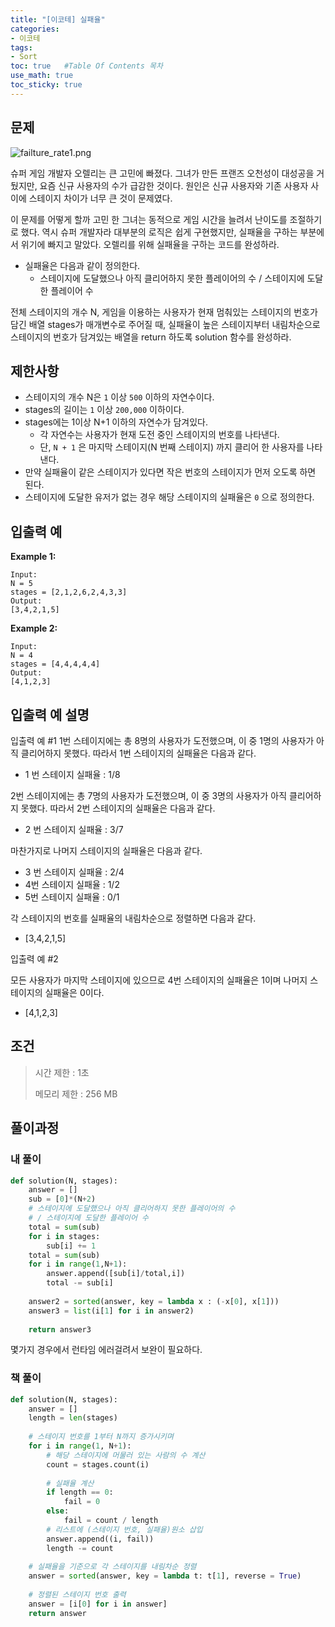```yaml
---
title: "[이코테] 실패율"
categories: 
- 이코테
tags:
- Sort
toc: true   #Table Of Contents 목차 
use_math: true
toc_sticky: true
---
```


## 문제

![failture_rate1.png](https://grepp-programmers.s3.amazonaws.com/files/production/bde471d8ac/48ddf1cc-c4ea-499d-b431-9727ee799191.png)

슈퍼 게임 개발자 오렐리는 큰 고민에 빠졌다. 그녀가 만든 프랜즈 오천성이 대성공을 거뒀지만, 요즘 신규 사용자의 수가 급감한 것이다. 원인은 신규 사용자와 기존 사용자 사이에 스테이지 차이가 너무 큰 것이 문제였다.

이 문제를 어떻게 할까 고민 한 그녀는 동적으로 게임 시간을 늘려서 난이도를 조절하기로 했다. 역시 슈퍼 개발자라 대부분의 로직은 쉽게 구현했지만, 실패율을 구하는 부분에서 위기에 빠지고 말았다. 오렐리를 위해 실패율을 구하는 코드를 완성하라.

- 실패율은 다음과 같이 정의한다.
  - 스테이지에 도달했으나 아직 클리어하지 못한 플레이어의 수 / 스테이지에 도달한 플레이어 수

전체 스테이지의 개수 N, 게임을 이용하는 사용자가 현재 멈춰있는 스테이지의 번호가 담긴 배열 stages가 매개변수로 주어질 때, 실패율이 높은 스테이지부터 내림차순으로 스테이지의 번호가 담겨있는 배열을 return 하도록 solution 함수를 완성하라.

## 제한사항

- 스테이지의 개수 N은 `1` 이상 `500` 이하의 자연수이다.
- stages의 길이는 `1` 이상 `200,000` 이하이다.
- stages에는 1이상 N+1 이하의 자연수가 담겨있다.
  - 각 자연수는 사용자가 현재 도전 중인 스테이지의 번호를 나타낸다.
  - 단, `N + 1` 은 마지막 스테이지(N 번째 스테이지) 까지 클리어 한 사용자를 나타낸다.
- 만약 실패율이 같은 스테이지가 있다면 작은 번호의 스테이지가 먼저 오도록 하면 된다.
- 스테이지에 도달한 유저가 없는 경우 해당 스테이지의 실패율은 `0` 으로 정의한다.

## 입출력 예

**Example 1:**

```
Input: 
N = 5
stages = [2,1,2,6,2,4,3,3]
Output: 
[3,4,2,1,5]
```

**Example 2:**

```
Input:
N = 4
stages = [4,4,4,4,4]
Output:
[4,1,2,3]
```

## 입출력 예 설명

입출력 예 #1
1번 스테이지에는 총 8명의 사용자가 도전했으며, 이 중 1명의 사용자가 아직 클리어하지 못했다. 따라서 1번 스테이지의 실패율은 다음과 같다.

- 1 번 스테이지 실패율 : 1/8

2번 스테이지에는 총 7명의 사용자가 도전했으며, 이 중 3명의 사용자가 아직 클리어하지 못했다. 따라서 2번 스테이지의 실패율은 다음과 같다.

- 2 번 스테이지 실패율 : 3/7

마찬가지로 나머지 스테이지의 실패율은 다음과 같다.

- 3 번 스테이지 실패율 : 2/4
- 4번 스테이지 실패율 : 1/2
- 5번 스테이지 실패율 : 0/1

각 스테이지의 번호를 실패율의 내림차순으로 정렬하면 다음과 같다.

- [3,4,2,1,5]

입출력 예 #2

모든 사용자가 마지막 스테이지에 있으므로 4번 스테이지의 실패율은 1이며 나머지 스테이지의 실패율은 0이다.

- [4,1,2,3]

## 조건

> 시간 제한 : 1초
>
> 메모리 제한 : 256 MB

## 풀이과정

### 내 풀이

```python
def solution(N, stages):
    answer = []
    sub = [0]*(N+2)
    # 스테이지에 도달했으나 아직 클리어하지 못한 플레이어의 수 
    # / 스테이지에 도달한 플레이어 수
    total = sum(sub)
    for i in stages:
        sub[i] += 1
    total = sum(sub)
    for i in range(1,N+1):
        answer.append([sub[i]/total,i])
        total -= sub[i]
    
    answer2 = sorted(answer, key = lambda x : (-x[0], x[1]))
    answer3 = list(i[1] for i in answer2)
    
    return answer3
```

몇가지 경우에서 런타임 에러걸려서 보완이 필요하다.

### 책 풀이

```python
def solution(N, stages):
    answer = []
    length = len(stages)
    
    # 스테이지 번호를 1부터 N까지 증가시키며
    for i in range(1, N+1):
        # 해당 스테이지에 머물러 있는 사람의 수 계산
        count = stages.count(i)
        
        # 실패율 계산
        if length == 0:
            fail = 0
        else:
            fail = count / length
        # 리스트에 (스테이지 번호, 실패율)원소 삽입
        answer.append((i, fail))
        length -= count
     
    # 실패율을 기준으로 각 스테이지를 내림차순 정렬
    answer = sorted(answer, key = lambda t: t[1], reverse = True)
    
    # 정렬된 스테이지 번호 출력
    answer = [i[0] for i in answer]
    return answer
```

